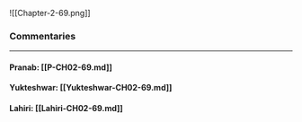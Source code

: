 ![[Chapter-2-69.png]]

### Commentaries

---

#### Pranab: [[P-CH02-69.md]]

#### Yukteshwar: [[Yukteshwar-CH02-69.md]]

#### Lahiri: [[Lahiri-CH02-69.md]]
